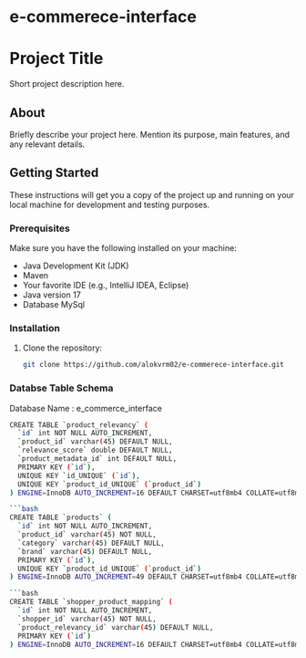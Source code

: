 # e-commerece-interface
# Project Title

Short project description here.

## About

Briefly describe your project here. Mention its purpose, main features, and any relevant details.

## Getting Started

These instructions will get you a copy of the project up and running on your local machine for development and testing purposes.

### Prerequisites

Make sure you have the following installed on your machine:

- Java Development Kit (JDK)
- Maven
- Your favorite IDE (e.g., IntelliJ IDEA, Eclipse)
- Java version 17
- Database MySql

### Installation

1. Clone the repository:

   ```bash
   git clone https://github.com/alokvrm02/e-commerece-interface.git

### Databse Table Schema
Database Name : e_commerce_interface

```bash
CREATE TABLE `product_relevancy` (
  `id` int NOT NULL AUTO_INCREMENT,
  `product_id` varchar(45) DEFAULT NULL,
  `relevance_score` double DEFAULT NULL,
  `product_metadata_id` int DEFAULT NULL,
  PRIMARY KEY (`id`),
  UNIQUE KEY `id_UNIQUE` (`id`),
  UNIQUE KEY `product_id_UNIQUE` (`product_id`)
) ENGINE=InnoDB AUTO_INCREMENT=16 DEFAULT CHARSET=utf8mb4 COLLATE=utf8mb4_0900_ai_ci

```bash
CREATE TABLE `products` (
  `id` int NOT NULL AUTO_INCREMENT,
  `product_id` varchar(45) NOT NULL,
  `category` varchar(45) DEFAULT NULL,
  `brand` varchar(45) DEFAULT NULL,
  PRIMARY KEY (`id`),
  UNIQUE KEY `product_id_UNIQUE` (`product_id`)
) ENGINE=InnoDB AUTO_INCREMENT=49 DEFAULT CHARSET=utf8mb4 COLLATE=utf8mb4_0900_ai_ci

```bash
CREATE TABLE `shopper_product_mapping` (
  `id` int NOT NULL AUTO_INCREMENT,
  `shopper_id` varchar(45) NOT NULL,
  `product_relevancy_id` varchar(45) DEFAULT NULL,
  PRIMARY KEY (`id`)
) ENGINE=InnoDB AUTO_INCREMENT=16 DEFAULT CHARSET=utf8mb4 COLLATE=utf8mb4_0900_ai_ci
   

